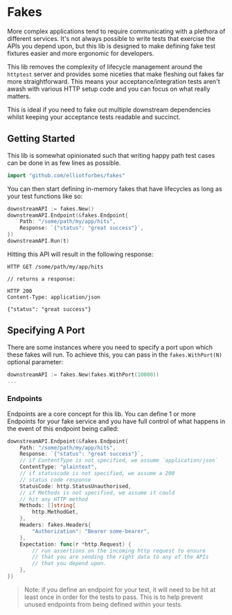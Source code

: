 Fakes
======

More complex applications tend to require communicating with a plethora of different services. It's not always
possible to write tests that exercise the APIs you depend upon, but this lib is designed to make defining fake
test fixtures easier and more ergonomic for developers.

This lib removes the complexity of lifecycle management around the `httptest` server and provides some niceties 
that make fleshing out fakes far more straightforward. This means your acceptance/integration tests aren't awash
with various HTTP setup code and you can focus on what really matters.

This is ideal if you need to fake out multiple downstream dependencies whilst
keeping your acceptance tests readable and succinct. 

## Getting Started

This lib is somewhat opinionated such that writing happy path test cases can be done in as few lines as possible.

```go
import "github.com/elliotforbes/fakes"
```

You can then start defining in-memory fakes that have lifecycles as long as your test functions like so:

```go
downstreamAPI := fakes.New()
downstreamAPI.Endpoint(&fakes.Endpoint{
    Path: "/some/path/my/app/hits",
    Response: `{"status": "great success"}`,
})
downstreamAPI.Run(t)
```

Hitting this API will result in the following response:

```
HTTP GET /some/path/my/app/hits 

// returns a response:

HTTP 200 
Content-Type: application/json

{"status": "great success"}
```

## Specifying A Port

There are some instances where you need to specify a port upon which these fakes will run. To achieve this, you
can pass in the `fakes.WithPort(N)` optional parameter:

```go
downstreamAPI := fakes.New(fakes.WithPort(10000))
...
```



### Endpoints

Endpoints are a core concept for this lib. You can define 1 or more Endpoints for your fake service and you have 
full control of what happens in the event of this endpoint being called:

```go
downstreamAPI.Endpoint(&fakes.Endpoint{
    Path: "/some/path/my/app/hits",
    Response: `{"status": "great success"}`,
    // if ContentType is not specified, we assume `application/json`
    ContentType: "plaintext",
    // if statuscode is not specified, we assume a 200
    // status code response
    StatusCode: http.StatusUnauthorised,
    // if Methods is not specified, we assume it could
    // hit any HTTP method
    Methods: []string{
        http.MethodGet,
    },
    Headers: fakes.Headers{
		"Authorization": "Bearer some-bearer",
    },
    Expectation: func(r *http.Request) {
        // run assertions on the incoming http request to ensure
        // that you are sending the right data to any of the APIs
        // that you depend upon.
    },
})
```

> Note: if you define an endpoint for your test, it will need to be hit at least once in order for the tests to pass. This is
to help prevent unused endpoints from being defined within your tests.

